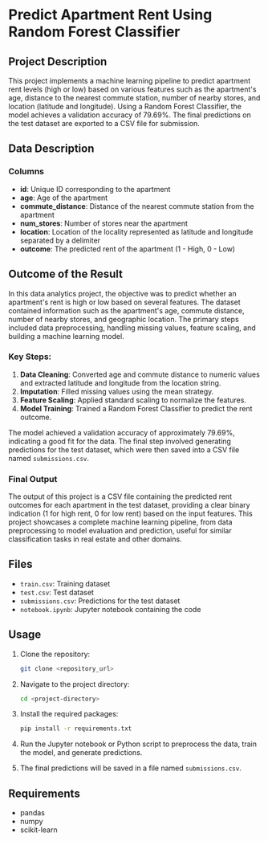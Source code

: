 # Predict Apartment Rent Using Random Forest Classifier

## Project Description
This project implements a machine learning pipeline to predict apartment rent levels (high or low) based on various features such as the apartment's age, distance to the nearest commute station, number of nearby stores, and location (latitude and longitude). Using a Random Forest Classifier, the model achieves a validation accuracy of 79.69%. The final predictions on the test dataset are exported to a CSV file for submission.

## Data Description
### Columns
- **id**: Unique ID corresponding to the apartment
- **age**: Age of the apartment
- **commute_distance**: Distance of the nearest commute station from the apartment
- **num_stores**: Number of stores near the apartment
- **location**: Location of the locality represented as latitude and longitude separated by a delimiter
- **outcome**: The predicted rent of the apartment (1 - High, 0 - Low)

## Outcome of the Result
In this data analytics project, the objective was to predict whether an apartment's rent is high or low based on several features. The dataset contained information such as the apartment's age, commute distance, number of nearby stores, and geographic location. The primary steps included data preprocessing, handling missing values, feature scaling, and building a machine learning model.

### Key Steps:
1. **Data Cleaning**: Converted age and commute distance to numeric values and extracted latitude and longitude from the location string.
2. **Imputation**: Filled missing values using the mean strategy.
3. **Feature Scaling**: Applied standard scaling to normalize the features.
4. **Model Training**: Trained a Random Forest Classifier to predict the rent outcome.

The model achieved a validation accuracy of approximately 79.69%, indicating a good fit for the data. The final step involved generating predictions for the test dataset, which were then saved into a CSV file named `submissions.csv`.

### Final Output
The output of this project is a CSV file containing the predicted rent outcomes for each apartment in the test dataset, providing a clear binary indication (1 for high rent, 0 for low rent) based on the input features. This project showcases a complete machine learning pipeline, from data preprocessing to model evaluation and prediction, useful for similar classification tasks in real estate and other domains.

## Files
- `train.csv`: Training dataset
- `test.csv`: Test dataset
- `submissions.csv`: Predictions for the test dataset
- `notebook.ipynb`: Jupyter notebook containing the code

## Usage
1. Clone the repository:
   ```bash
   git clone <repository_url>
   
2. Navigate to the project directory:
    ```bash
    cd <project-directory>
    ```
3. Install the required packages:
    ```bash
    pip install -r requirements.txt
    ```
4. Run the Jupyter notebook or Python script to preprocess the data, train the model, and generate predictions.

5. The final predictions will be saved in a file named `submissions.csv`.

## Requirements
- pandas
- numpy
- scikit-learn
